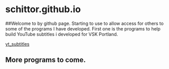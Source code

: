 # schittor.github.io

##Welcome to by github page. Starting to use to allow access for others to some of the programs I have developed.
First one is the programs to help build YouTube subtitles i developed for VSK Portland.

[yt_subtitles](schittor.github.io/yt_subtitles)

## More programs to come.

